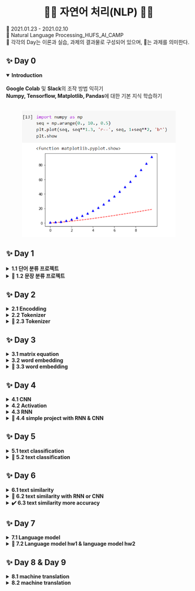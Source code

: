 <h1 align="center"> 🙌🏻 자연어 처리(NLP) 🙌🏻 </h1>
🌱 2021.01.23 - 2021.02.10 <br>
🌱 Natural Language Processing_HUFS_AI_CAMP<br>
🌱 각각의 Day는 이론과 실습, 과제의 결과물로 구성되어 있으며, 📝는 과제를 의미한다.

## ✨ Day 0 
<details open>
<summary><b>Introduction</b></summary><br>
<b>Google Colab</b> 및 <b>Slack</b>의 조작 방법 익히기 <br>
<b>Numpy, Tensorflow, Matplotlib, Pandas</b>에 대한 기본 지식 학습하기<br><br>
<p align="center"><img src = "Data/images/day1.PNG" alt="day1" width = "419" height = "343"></p>
</details>



## ✨ Day 1
<details><summary><b>1.1 단어 분류 프로젝트</b></summary><br>
sentences를 입력 받아 구성하는 단어가 긍정인지, 중립인지, 부정인지 분류하는 프로젝트를 만들어 본다. <br>
이때 단어의 긍정은 2, 중립은 1, 부정은 0으로 표시하며, 예를 들어 "나는 오늘 기분이 좋아" 라는 문장의 경우 띄어쓰기를 기준으로 split()하여 <b>[1, 1, 1, 2]</b>를 출력한다.<br>
단어 분류 프로젝트는 데이터를 통해 Vocabulary를 생성 -> 학습용 데이터 생성 -> 모델링 -> 학습 -> 평가 -> 예측을 통해 진행된다. 실습 내용은 <a href = "https://github.com/bbjoite09/NLP/blob/main/Practice/1.1%20simple%20word%20project.ipynb">여기</a>에서 확인할 수 있다.
</details>

<details><summary><b>📝 1.2 문장 분류 프로젝트</b></summary><br>
위의 단어 분류 프로젝트와 비슷하게 입력받은 문장이 긍정인지, 부정인지 분류하는 프로젝트를 만들어 본다.<br>
위와 유사하게, 단어의 긍정은 1, 부정은 0로 표시한다. "나는 오늘 기분이 좋아" 라는 문장의 경우 <b>1 : 긍정</b>을 출력하도록 한다.<br>
실습 내용은 <a href = "https://github.com/bbjoite09/NLP/blob/main/Practice/1.2%20simple%20sentence%20project.ipynb">여기</a>에서 확인할 수 있다.
</details>

## ✨ Day 2

<details><summary><b>2.1 Encodding</b></summary><br>
첫번째로 데이터를 표현하는 방법에 대하여 학습하였다.<br>
Text data의 경우 입력받은 문장을 중복을 제거하여 Tokenizer 한 후 각 Token에 대하여 index를 부여한다. 이후 Encoding을 진행한다. 이때 여러가지의 Encoding 중 One hot encoding에 대한 실습을 진행하였다.<br><br>
One hot encoding은 위에서 받은 Token의 집합, 즉 단어의 집합을 벡터 차원의 크기로 만들고 원하는 한개의 단어 인덱스에만 1, 나머지 단어들에는 0을 부여하는 벡터 표현 방식이다.<br>
실습 내용은 <a href = "https://github.com/bbjoite09/NLP/blob/main/Practice/2.1%20encoding.ipynb">여기</a>에서 확인할 수 있다.<br><br>
</details>

<details><summary><b>2.2 Tokenizer</b></summary><br>
Tokenize란 문장을 일정한 규칙을 통해 토큰 단위로 나누는 과정을 말한다.<br>
실습 2.1에서 입력받은 sentence 데이터를 Tokenize 하여, 나누어진 Token에 고유한 번호를 부여해 Vocabulary를 생성하였다. 이를 진행할때는 Token의 개수, Vocabulary의 개수를 고려하여 미등록 단어를 최소화 하되, 효율적으로 Tokenizer 할 수 있도록 설계해야 한다.<br><br>

- Char Tokenizer : 글자 단위로 단어를 Tokenize 한다. 이는 작은 수의 vocabulary로 모든 문장을 표현 가능하도록 하나, 각 토큰들은 단어의 고유 의미를 표현하지 못한다는 단점이 있다.<br>
- Word Tokenizer : 띄어쓰기 단위로 단어를 Tokenize한다. 이는 구현이 쉬우나 어미 변화에 따른 유사 Token이 많아지고, 이 단어들이 비슷한 벡터를 가지지 않을 수 있다는 단점이 있다. 또한 이는 데이터가 많아질 수 록 vocaburlary 개수가 증가한다는 단점이 있다.<br>
- BPE(Byte Pair Encoding) : 빈도수를 기반으로 계산하여 subword 단위로 단어를 Tokenize한다. 이는 현재 가장 많이 사용되는 Tokenize 방식으로, subwords단위로 tokenize하기 때문에 미등록 단어를 최소화한다는 장점이 있다. 한편 vocab 수를 작게하였을 때 subwords가 많이 생겨 token 수가 많아진다는 단점이 있다.<br><br>
위의 내용에 대한 실습은 <a href = "https://github.com/bbjoite09/NLP/blob/main/Practice/2.2%20tokenizer.ipynb">여기</a>에서 확인할 수 있다.<br><br>
</details>

<details><summary><b>📝 2.3 Tokenizer</b></summary><br>
my_corpus라는 새로운 말뭉치로 Tokenizer 실습을 진행하였다.<br>
해당 실습에 대한 내용은 <a href = "https://github.com/bbjoite09/NLP/blob/main/Practice/2.3%20tokenizer.ipynb">여기</a>에서 확인할 수 있다.<br>
</details>

## ✨ Day 3
<details><summary><b>3.1 matrix equation</b></summary><br>
행렬의 기본 연산에 대하여 학습하였다.<br>
해당 실습에 대한 내용은 <a href = "https://github.com/bbjoite09/NLP/blob/main/Practice/3.1%20matrix%20equation.ipynb">여기</a>에서 확인할 수 있다.
</details>

<details><summary><b>3.2 word embedding</b></summary><br>
<b>Word Representation</b><br><br>
  
- 시소러스(ex. WordNet) : 사람이 단어의 의미를 직접 정의하는 방식을 말한다. 이는 단어의 유의어 집합을 생성한 후, 각각의 연결을 정의하여 이들간의 관계를 표현한다. 이는 쉽다는 장점이 있는 한편, 시대의 변화에 따른 대응이 어렵고, 비용이 높다는 문제를 야기하면서 비효율을 초래한다.
- Distributional semantics(ex. Word2Vec): outer word들이 center word를 표현하는 방식을 말한다. 즉, 단어 그 자체의 의미보다는 문맥의 흐름을 통하여 단어의 의미를 형성한다. 단어의 의미를 여러 차원에 분산하여 표현하여 단어간 유사도를 계산할 수 있다.
- 이외에도 통계기반 기법, 동시발생 행렬 등 단어를 표현하는 다양한 방법이 존재한다.<br><br>

<b>Word2Vec</b><br><br>
어떤 text data에 대하여 모든 단어는 벡터로 표현된다. 이 단어 벡터들은 유사도를 반영한 값을 가지고 있으며, 어떤 시점 t에는 중심 단어 c와 주변 단어 o가 있다. c에 대하여 o가 나타날 확률을 계산할 때 이 벡터의 유사성을 이용한다. 우리는 단어의 벡터를 변경하여 c에 대해 o가 나타날 확률을 최대화 할 수 있다.<br><br>

- Skip-Gram : 하나의 중심단어를 통해 주변 단어를 예측한다.
- CBOW(Continuous Bag of Words) : 여러 주변 단어를 통해 중심 단어를 예측한다.<br><br>

Word2Vec은 Skip-Gram과 CBOW 두가지 방식이 존재한다. 두 방법 모두 window size를 지정하여, center word 중심으로 몇개의 주변 단어를 살펴볼지 결정한다. 예를들어 Skip-Gram 에서 window size가 2라고 하면 중심 단어를 기준으로 하여 앞 뒤 2개의 단어를 예측한다.<br>해당 내용에 대한 실습은 <a href = "https://github.com/bbjoite09/NLP/blob/main/Practice/3.2%20word%20embedding.ipynb">여기</a>에서 확인할 수 있다.
</details>

<details><summary><b>📝 3.3 word embedding</b></summary><br>
OKT 형태소 분석기와 네이버 영화 리뷰 데이터(nsmc), gensim으로 한국어를 학습시킨 후 단어 연산 프로젝트를 진행해 본다. 예를들어 "왕 - 남자 + 여자"라는 연산에 대하여 "여왕" 혹은 이와 유사한 단어를 출력하도록 한다.<br>해당 실습 내용은 <a href = "https://github.com/bbjoite09/NLP/blob/main/Practice/3.3%20word%20embedding.ipynb">여기</a>에서 확인할 수 있다.<br>
</details>

## ✨ Day 4
<details><summary><b>4.1 CNN</b></summary><br>

CNN(Convolution Neural Network)에 대하여 학습한다.<br>
CNN은 주로 이미지 인식에 사용되며, 차원이 높은 데이터를 신경망으로 학습시킬 때는 1차원으로 평면화를 진행해야 한다. 이때 차원을 줄이는 과정에서 공간 정보가 유실되어 학습이 비효율적으로 이루어질 수 있는데, 이를 대비하여 CNN 모델을 사용한다. CNN은 이러한 공간 정보를 유지한 상태로 학습이 가능하도록 만든 모델으로 kernel을 이용하여 특징을 추출하는 과정이다..<br><br>

- Convolution : 합성 곱을 말한다. Input 값에 대하여 filter(kernel)을 이동시켜 겹쳐지는 각 원소의 값을 곱한 후 모두 더하여 계산할 수 있다.
- stride : kernel을 한번에 이동하는 간격을 말한다.
- padding : padding의 값에 따라 Input의 상하좌우에 PAD가 둘러진다. 이때 PAD는 주로 '0'을 사용한다.
- MaxPooling : overfitting을 방지하기 위하여 큰 값을 추출해 낸다. stride가 2라고 할 때 아래의 데이터를 max pooling하면 7, 9, 3, 6의 결과를 얻을 수 있다.
<p align="center"><img src = "Data/images/maxpooling.jpg" width = "605" height = "302" alt = "max pooling image"></p>

<br>
keras에서는 conv로 cnn을 구현할 수 있도록 한다. conv1d, conv2d, conv3d 등이 있는데 이는 각각 1차원, 2차원, 3차원의 CNN을 구현한다.<br>
conv1d와 conv2d는 이동방식에서 차이를 보이는데 1d에서 kerenl은 수직으로만 이동하는 한편, 2d에서는 수직, 수평으로 이동한다.<br><br>

CNN에 대한 실습 내용은 <a href = "https://github.com/bbjoite09/NLP/blob/main/Practice/4.1%20cnn.ipynb">여기</a>에서 확인할 수 있다.<br>
</details>

<details><summary><b>4.2 Activation</b></summary><br>
  activation function에 대하여 학습한다.<br><br>
  
  - sigmoid : 일정 값을 기준으로 0/ 1을 구분한다. 이는 함수의 중심이 0이 아니며 gradient vanishing 현상이 발생한다는 단점이 있다.(최근에는 잘 사용하지 않음) 그래프 개형은 아래와 같다.
  <p align="center"><img src = "Data/images/sigmoid.PNG" alt="sigmoid"></p>
  
  - tanh : sigmoid의 중심 값 문제를 해결. 중심 값을 0으로 옮겨 최적화 과정의 비효율을 줄였으나, 여전히 gradient vanishing 현상이 발생한다는 단점이 있다. 그래프 개형은 아래와 같다.
  <p align="center"><img src = "Data/images/tanh.PNG" alt="tanh"></p>
  
  - relu : 0보다 작은 값이 나온 경우 0을 반환하고, 0보다 큰 값이 나온 경우 그 값을 그대로 반환한다. 이는 위 두가지 방법에 비해 빠르고 구현이 간단하다는 장점이 있으나, 값이 음수인 경우 dying relu현상이 발생할 수 있다는 단점이 있다. 그래프 개형은 아래와 같다.
  <p align="center"><img src = "Data/images/relu.PNG" alt="relu"></p>
  
  - relu6 : 기존 relu의 상한 값을 6으로 두는 것을 말한다. 그래프 개형은 아래와 같다.
  <p align="center"><img src = "Data/images/relu6.PNG" alt="relu6"></p>
  
  - gelu : relu의 상위 방식으로 확률론적으로 보았을 때 가장 효율이 좋다. 그래프 개형은 아래와 같다.
  <p align="center"><img src = "Data/images/gelu.PNG" alt="gelu"></p> <br><br>
  
  해당 실습에 대한 내용은 <a href = "https://github.com/bbjoite09/NLP/blob/main/Practice/4.2%20activation.ipynb">여기</a>에서 확인할 수 있다.<br>
  
</details>

<details><summary><b>4.3 RNN</b></summary><br>
  RNN(Recurrent Neural Network)에 대하여 학습한다.<br>
  RNN은 sequential data를 처리하기에 적합한 데이터 이다. 이는 hidden layer의 노드에서 activation function 을 통해 나온 결과를 output layer와, hidden layer 노드의 다음 계산의 input으로 보낸다. 다른 feed forward neural network 와 다르다는 것을 확인할 수 있다.<br><br>
  이는 길이에 상관 없으나, 순서대로 처리해야 하므로 속도가 느리다는 단점이 있다. 순차처리라는 특징때문에 오랜 과거의 정보에 대한 접근이 어렵다는 단점이 있다. 또한 vanishing gradient 현상과 exploding gradient 현상이 발생한다.<br><br><br>
  
  - LSTM(Long-Short Term Memory) : RNN의 vanishing gradient 문제를 해결하기 위한 모델이다. memory cell을 추가하여 RNN에서 장기간 메모리의 필요성에 대한 문제를 해결하였다. 이는 RNN에 비해 더 긴 정보를 잘 처리한다는 장점이 있다.
  - GRU(Gated Recurrent Unit) : Memory cell을 사용하지 않으며 gate 숫자를 2개로 줄인 모델이다. 이는 LSTM 보다 단순한 구조임에도 불구하고 긴 데이터를 잘 처리한다는 장점이 있다. <br><br>
  
  해당 내용에 대한 실습은 <a href = "https://github.com/bbjoite09/NLP/blob/main/Practice/4.3%20rnn.ipynb">여기</a>에서 확인할 수 있다.
</details>

<details><summary><b>📝 4.4 simple project with RNN & CNN</b></summary><br>
Day1에서 진행하였던 simple word project와 simple sentence project에 대하여 CNN과 RNN을 적절히 추가하여 프로젝트를 변경해본다.<br>
해당 실습 관련 내용은 <a href = "htt</details>ps://github.com/bbjoite09/NLP/blob/main/Practice/4.4%20simple%20project%20with%20rnn_cnn.ipynb">여기</a>에서 확인할 수 있다.
</details>

## ✨ Day 5
<details><summary><b>5.1 text classification</b></summary><br>
</details>

<details><summary><b>📝 5.2 text classification</b></summary><br>
</details>

## ✨ Day 6
<details><summary><b> 6.1 text similarity</b></summary><br>
</details>

<details><summary><b>📝 6.2 text similarity with RNN or CNN</b></summary><br>
  6.1 Text similarity 프로젝트에 RNN 또는 CNN 모델을 추가하여 결과의 변화를 살펴본다.<br>
  해당 실습에 대한 내용은 <a href = "https://github.com/bbjoite09/NLP/blob/main/Practice/6.2%20text%20similarity%20with%20RNN%20and%20CNN.ipynb">여기</a>에서 확인할 수 있다.<br>
</details>

<details><summary><b>✔️ 6.3 text similarity more accuracy</b></summary><br>
  Text similarity 프로젝트 결과물의 정확도를 향상시킬 수 있는 방법에 대하여 학습하였다.<br>
  해당 내용은 <a href = "https://github.com/bbjoite09/NLP/blob/main/Practice/6.3%20text%20similarity%20more%20accuracy.ipynb">여기</a>에서 확인할 수 있다.<br>
</details>

## ✨ Day 7
<details><summary><b>7.1 Language model</b></summary><br>
</details>

<details><summary><b>📝 7.2 Language model hw1 & language model hw2</b></summary><br>
  
  7.1을 직접 학습시켜본다.<br>
  실습결과는 <a href = "https://github.com/bbjoite09/NLP/blob/main/Practice/7.2%20language%20model%20hw1.ipynb">HW1</a> 또는 <a href = "https://github.com/bbjoite09/NLP/blob/main/Practice/7.3%20language%20model%20hw2.ipynb">HW2</a>에서 확인할 수 있다.
</details>

## ✨ Day 8 & Day 9
<details><summary><b>8.1 machine translation</b></summary><br>
</details>

<details><summary><b>8.2 machine translation</b></summary><br>
  8.1을 직접 학습시켜본다.<br>
  실습결과는 <a href = "">여기</a>에서 확인할 수 있다.
</details>
